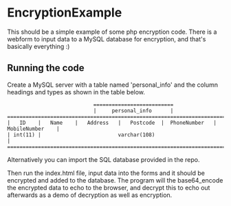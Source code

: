 # EncryptionExample

This should be a simple example of some php encryption code. There is a webform to input data to a MySQL database for encryption, and that's basically everything :)


## Running the code

Create a MySQL server with a table named 'personal_info' and the column headings and types as shown in the table below.

                                ==========================
                                |     personal_info      |
    ========================================================================================
    |   ID    |   Name    |   Address   |   Postcode  |  PhoneNumber   |   MobileNumber    |
    | int(11) |                         varchar(108)                                       |
    ========================================================================================

  Alternatively you can import the SQL database provided in the repo.

  Then run the index.html file, input data into the forms and it should be encrypted and added to the database. The program will the base64_encode the encrypted data to echo to the browser, and decrypt this to echo out afterwards as a demo of decryption as well as encryption.
